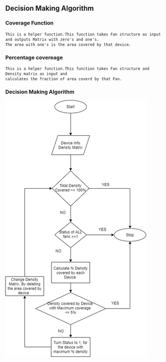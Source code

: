 ## Decision Making Algorithm
### Coverage Function
```
This is a helper function.This function takes Fan structure as input and outputs Matrix with zero's and one's. 
The area with one's is the area covered by that device. 
```

### Percentage covereage
```
This is a helper function.This function takes Fan structure and Density matrix as input and 
calculates the fraction of area coverd by that Fan.
``` 
### Decision Making Algorithm
![Screenshot](flow.png)